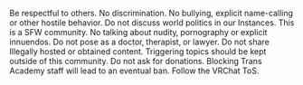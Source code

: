 Be respectful to others. No discrimination.
No bullying, explicit name-calling or other hostile behavior.
Do not discuss world politics in our Instances.
This is a SFW community. No talking about nudity‚ pornography or explicit innuendos.
Do not pose as a doctor‚ therapist‚ or lawyer.
Do not share Illegally hosted or obtained content.
Triggering topics should be kept outside of this community.
Do not ask for donations.
Blocking Trans Academy staff will lead to an eventual ban.
Follow the VRChat ToS.